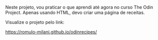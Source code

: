 Neste projeto, vou praticar o que aprendi até agora no curso The Odin Project. Apenas usando HTML, devo criar uma página de receitas.

Visualize o projeto pelo link:

https://romulo-milani.github.io/odinrecipes/